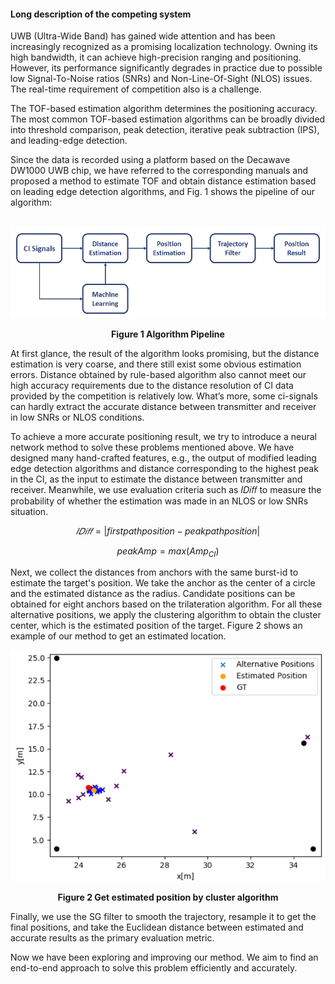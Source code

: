 #### Long description of the competing system

UWB (Ultra-Wide Band) has gained wide attention and has been increasingly recognized as a promising localization technology. Owning its high bandwidth, it can achieve high-precision ranging and positioning. However, its performance significantly degrades in practice due to possible low Signal-To-Noise ratios (SNRs) and Non-Line-Of-Sight (NLOS) issues. The real-time requirement of competition also is a challenge.

The TOF-based estimation algorithm determines the positioning accuracy. The most common TOF-based estimation algorithms can be broadly divided into threshold comparison, peak detection, iterative peak subtraction (IPS), and leading-edge detection.

Since the data is recorded using a platform based on the Decawave DW1000 UWB chip, we have referred to the corresponding manuals and proposed a method to estimate TOF and obtain distance estimation based on leading edge detection algorithms, and Fig. 1 shows the pipeline of our algorithm:

​                                                  ![](https://raw.githubusercontent.com/sulima7/IPIN2022/main/images/Algorithm-Pipeline.png)

<center><b>Figure 1 Algorithm Pipeline</b></center>

At first glance, the result of the algorithm looks promising, but the distance estimation is very coarse, and there still exist some obvious estimation errors. Distance obtained by rule-based algorithm also cannot meet our high accuracy requirements due to the distance resolution of CI data provided by the competition is relatively low. What’s more, some ci-signals can hardly extract the accurate distance between transmitter and receiver in low SNRs or NLOS conditions.

To achieve a more accurate positioning result, we try to introduce a neural network method to solve these problems mentioned above. We have designed many hand-crafted features, e.g., the output of modified leading edge detection algorithms and distance corresponding to the highest peak in the CI, as the input to estimate the distance between transmitter and receiver. Meanwhile, we use evaluation criteria such as 𝐼𝐷𝑖𝑓𝑓 to measure the probability of whether the estimation was made in an NLOS or low SNRs situation.

$$ 𝐼𝐷𝑖𝑓𝑓 = |first path position - peak path position|\tag{1}$$

$$peakAmp= max(  Amp_{CI} )  \tag{2}$$

 

Next, we collect the distances from anchors with the same burst-id to estimate the target's position. We take the anchor as the center of a circle and the estimated distance as the radius. Candidate positions can be obtained for eight anchors based on the trilateration algorithm. For all these alternative positions, we apply the clustering algorithm to obtain the cluster center, which is the estimated position of the target. Figure 2 shows an example of our method to get an estimated location.

   ![](https://github.com/sulima7/IPIN2022/blob/main/images/Get-estimated-position-by-cluster-algorithm.png)

<center><b>Figure 2 Get estimated position by cluster algorithm</b></center>

Finally, we use the SG filter to smooth the trajectory, resample it to get the final positions, and take the Euclidean distance between estimated and accurate results as the primary evaluation metric.

Now we have been exploring and improving our method. We aim to find an end-to-end approach to solve this problem efficiently and accurately.